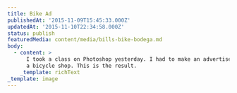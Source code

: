 ```yaml
---
title: Bike Ad
publishedAt: '2015-11-09T15:45:33.000Z'
updatedAt: '2015-11-10T22:34:58.000Z'
status: publish
featuredMedia: content/media/bills-bike-bodega.md
body:
  - content: >
      I took a class on Photoshop yesterday. I had to make an advertisement for
      a bicycle shop. This is the result.
    _template: richText
_template: image
---
```


